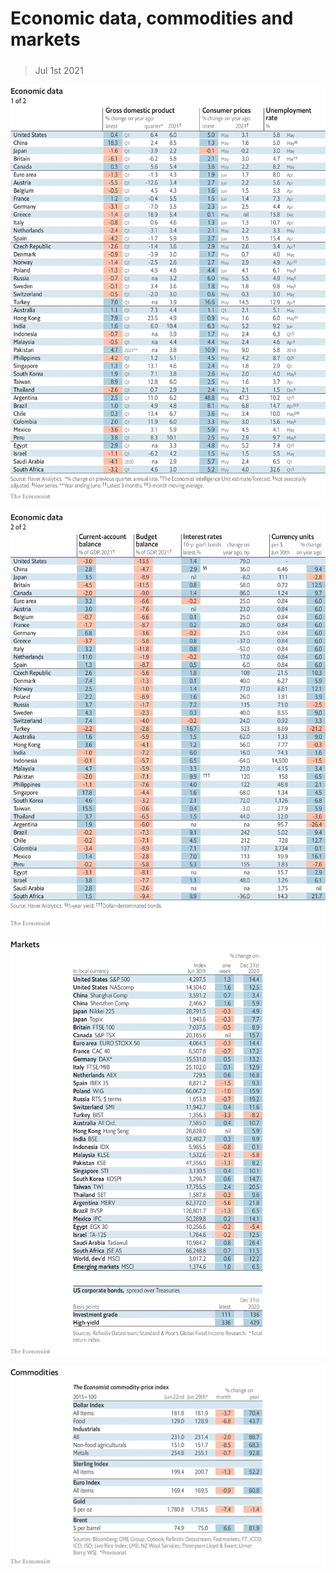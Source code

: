 ###### 

# Economic data, commodities and markets 

#####  

> Jul 1st 2021 

![image](images/20210703_INT101.png) 


![image](images/20210703_INT102.png) 


![image](images/20210703_INT201.png) 


![image](images/20210703_INT401.png) 



